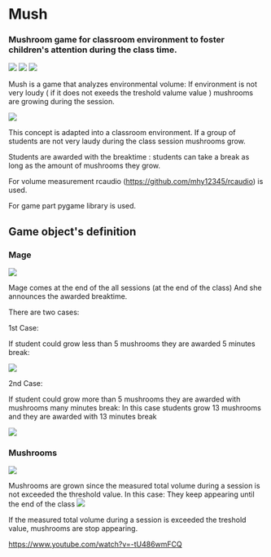 # Mush

### Mushroom game for classroom environment to foster children's attention during the class time.

<img src="resources/blueMush.jpg" ></img> <img src="resources/redMush.jpg" ></img> <img src="resources/purpleMush.jpg" ></img> 

Mush is a game that analyzes environmental volume: If environment is not very loudy ( if it does not exeeds the treshold valume value ) mushrooms are growing during the session.

<img src="resources/4.png" ></img>

This concept is adapted into a classroom environment. If a group of students are not very laudy during the class session mushrooms grow. 

Students are awarded with the breaktime : 
  students can take a break as long as the amount of mushrooms they grow.
  
  For volume measurement rcaudio (https://github.com/mhy12345/rcaudio) is used.
  
  For game part pygame library is used.
  
##  Game object's definition 
  
### Mage
<img src="resources/mage.jpg" ></img>

Mage comes at the end of the all sessions (at the end of the class) And she announces the awarded breaktime.

There are two cases:

1st Case:
    
If student could grow less than 5 mushrooms they are awarded 5 minutes break:

<img src="resources/2.png" ></img>


2nd Case:
    
If student could grow more than 5 mushrooms they are awarded with mushrooms many minutes break:
In this case students grow 13 mushrooms and they are awarded with 13 minutes break

<img src="resources/1.png" ></img>


### Mushrooms

<img src="resources/redMush.jpg" >

Mushrooms are grown since the measured total volume during a session is not exceeded the threshold value. In this case: They keep appearing until the end of the class
<img src="resources/3.png" >

If the measured total volume during a session is exceeded the treshold value, mushrooms are stop appearing.



https://www.youtube.com/watch?v=-tU486wmFCQ

